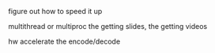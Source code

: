 figure out how to speed it up

multithread or multiproc the getting slides, the getting videos

hw accelerate the encode/decode 